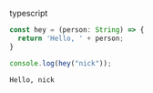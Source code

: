 typescript

``` ts
const hey = (person: String) => {
  return 'Hello, ' + person;
}

console.log(hey("nick"));
```




``` markdown-code-runner
Hello, nick

```
